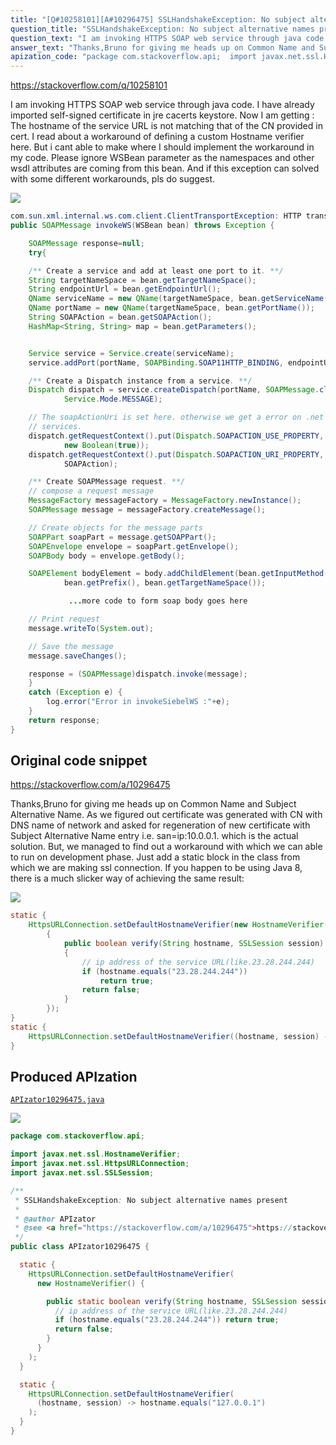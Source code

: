 ```yaml
---
title: "[Q#10258101][A#10296475] SSLHandshakeException: No subject alternative names present"
question_title: "SSLHandshakeException: No subject alternative names present"
question_text: "I am invoking HTTPS SOAP web service through java code. I have already imported self-signed certificate in jre cacerts keystore. Now I am getting : The hostname of the service URL is not matching that of the CN provided in cert. I read about a workaround of defining a custom Hostname verifier here. But i cant able to make where I should implement the workaround in my code. Please ignore WSBean parameter as the namespaces and other wsdl attributes are coming from this bean. And if this exception can solved with some different workarounds, pls do suggest."
answer_text: "Thanks,Bruno for giving me heads up on Common Name and Subject Alternative Name. As we figured out certificate was generated with CN with DNS name of network and asked for regeneration of new certificate with Subject Alternative Name entry i.e. san=ip:10.0.0.1. which is the actual solution. But, we managed to find out a workaround with which we can able to run on development phase. Just add a static block in the class from which we are making ssl connection. If you happen to be using Java 8, there is a much slicker way of achieving the same result:"
apization_code: "package com.stackoverflow.api;  import javax.net.ssl.HostnameVerifier; import javax.net.ssl.HttpsURLConnection; import javax.net.ssl.SSLSession;  /**  * SSLHandshakeException: No subject alternative names present  *  * @author APIzator  * @see <a href=\"https://stackoverflow.com/a/10296475\">https://stackoverflow.com/a/10296475</a>  */ public class APIzator10296475 {    static {     HttpsURLConnection.setDefaultHostnameVerifier(       new HostnameVerifier() {          public static boolean verify(String hostname, SSLSession session) {           // ip address of the service URL(like.23.28.244.244)           if (hostname.equals(\"23.28.244.244\")) return true;           return false;         }       }     );   }    static {     HttpsURLConnection.setDefaultHostnameVerifier(       (hostname, session) -> hostname.equals(\"127.0.0.1\")     );   } }"
---
```


https://stackoverflow.com/q/10258101

I am invoking HTTPS SOAP web service through java code. I have already imported self-signed certificate in jre cacerts keystore. Now I am getting :
The hostname of the service URL is not matching that of the CN provided in cert. I read about a workaround of defining a custom Hostname verifier here. But i cant able to make where I should implement the workaround in my code.
Please ignore WSBean parameter as the namespaces and other wsdl attributes are coming from this bean. And if this exception can solved with some different workarounds, pls do suggest.


<div class="code-logo"><img src="/stackoverflow.png" /></div>

```java
com.sun.xml.internal.ws.com.client.ClientTransportException: HTTP transport error: javax.net.ssl.SSLHandshakeException: java.security.cert.CertificateException: No subject alternative names present
public SOAPMessage invokeWS(WSBean bean) throws Exception {

    SOAPMessage response=null;
    try{

    /** Create a service and add at least one port to it. **/
    String targetNameSpace = bean.getTargetNameSpace();
    String endpointUrl = bean.getEndpointUrl();
    QName serviceName = new QName(targetNameSpace, bean.getServiceName());
    QName portName = new QName(targetNameSpace, bean.getPortName());
    String SOAPAction = bean.getSOAPAction();
    HashMap<String, String> map = bean.getParameters();


    Service service = Service.create(serviceName);
    service.addPort(portName, SOAPBinding.SOAP11HTTP_BINDING, endpointUrl);

    /** Create a Dispatch instance from a service. **/
    Dispatch dispatch = service.createDispatch(portName, SOAPMessage.class,
            Service.Mode.MESSAGE);

    // The soapActionUri is set here. otherwise we get a error on .net based
    // services.
    dispatch.getRequestContext().put(Dispatch.SOAPACTION_USE_PROPERTY,
            new Boolean(true));
    dispatch.getRequestContext().put(Dispatch.SOAPACTION_URI_PROPERTY,
            SOAPAction);

    /** Create SOAPMessage request. **/
    // compose a request message
    MessageFactory messageFactory = MessageFactory.newInstance();
    SOAPMessage message = messageFactory.createMessage();

    // Create objects for the message parts
    SOAPPart soapPart = message.getSOAPPart();
    SOAPEnvelope envelope = soapPart.getEnvelope();
    SOAPBody body = envelope.getBody();

    SOAPElement bodyElement = body.addChildElement(bean.getInputMethod(),
            bean.getPrefix(), bean.getTargetNameSpace());

             ...more code to form soap body goes here

    // Print request
    message.writeTo(System.out);

    // Save the message
    message.saveChanges();

    response = (SOAPMessage)dispatch.invoke(message);
    }
    catch (Exception e) {
        log.error("Error in invokeSiebelWS :"+e);
    }
    return response;
}
```


## Original code snippet

https://stackoverflow.com/a/10296475

Thanks,Bruno for giving me heads up on Common Name and Subject Alternative Name. As we figured out certificate was generated with CN with DNS name of network and asked for regeneration of new certificate with Subject Alternative Name entry i.e. san=ip:10.0.0.1. which is the actual solution.
But, we managed to find out a workaround with which we can able to run on development phase. Just add a static block in the class from which we are making ssl connection.
If you happen to be using Java 8, there is a much slicker way of achieving the same result:

<div class="code-logo"><img src="/stackoverflow.png" /></div>

```java
static {
    HttpsURLConnection.setDefaultHostnameVerifier(new HostnameVerifier()
        {
            public boolean verify(String hostname, SSLSession session)
            {
                // ip address of the service URL(like.23.28.244.244)
                if (hostname.equals("23.28.244.244"))
                    return true;
                return false;
            }
        });
}
static {
    HttpsURLConnection.setDefaultHostnameVerifier((hostname, session) -> hostname.equals("127.0.0.1"));
}
```

## Produced APIzation

[`APIzator10296475.java`](https://github.com/pasqualesalza/apization-temp-data/raw/master/search/APIzator10296475.java)

<div class="code-logo"><img src="/apizator.png" /></div>

```java
package com.stackoverflow.api;

import javax.net.ssl.HostnameVerifier;
import javax.net.ssl.HttpsURLConnection;
import javax.net.ssl.SSLSession;

/**
 * SSLHandshakeException: No subject alternative names present
 *
 * @author APIzator
 * @see <a href="https://stackoverflow.com/a/10296475">https://stackoverflow.com/a/10296475</a>
 */
public class APIzator10296475 {

  static {
    HttpsURLConnection.setDefaultHostnameVerifier(
      new HostnameVerifier() {

        public static boolean verify(String hostname, SSLSession session) {
          // ip address of the service URL(like.23.28.244.244)
          if (hostname.equals("23.28.244.244")) return true;
          return false;
        }
      }
    );
  }

  static {
    HttpsURLConnection.setDefaultHostnameVerifier(
      (hostname, session) -> hostname.equals("127.0.0.1")
    );
  }
}

```